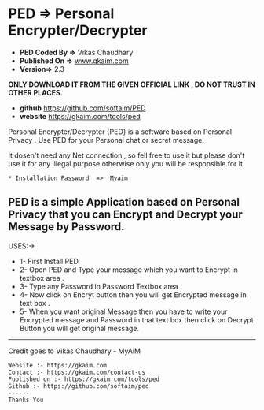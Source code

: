 # PED => Personal Encrypter/Decrypter 
- **PED Coded By =>** Vikas Chaudhary
- **Published On =>** www.gkaim.com
- **Version=>** 2.3


**ONLY DOWNLOAD IT FROM THE GIVEN OFFICIAL  LINK , DO NOT TRUST IN OTHER PLACES.**
- **github** https://github.com/softaim/PED
- **website**  https://gkaim.com/tools/ped

Personal Encrypter/Decrypter {PED} is a software based on Personal Privacy . Use  PED for your Personal chat or secret message.

It dosen't need any Net connection , so fell free to use it but please don't use it for any illegal purpose otherwise only you will be responsible for it. 

~~~~~~~~~~~~~~~~~~~~~~~~~~~~~~~~~~~~~~~~~~~~~~
* Installation Password  =>  Myaim 
~~~~~~~~~~~~~~~~~~~~~~~~~~~~~~~~~~~~~~~~~~~~~~
PED is a simple Application based on Personal Privacy  that  you can Encrypt and Decrypt your Message by Password.
 --------------------
 USES:-> 
* 1- First Install PED 
* 2- Open PED and Type your message which you want to Encrypt  in textbox area .
* 3- Type any Password in Password Textbox area .
* 4- Now click on Encryt  button then you will get Encrypted message in text box .
* 5- When you want original Message then you have to write your Encrypted message and Password in that text box then click on Decrypt Button you will get original message.
--------------------
Credit goes to  Vikas Chaudhary - MyAiM
 ~~~~~~~~~~~ 
Website :- https://gkaim.com
Contact :- https://gkaim.com/contact-us
Published on :- https://gkaim.com/tools/ped
Github :- https://github.com/softaim/ped
 ------
Thanks You
